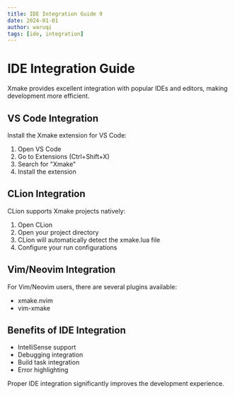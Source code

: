 ```yaml
---
title: IDE Integration Guide 9
date: 2024-01-01
author: waruqi
tags: [ide, integration]
---
```


# IDE Integration Guide

Xmake provides excellent integration with popular IDEs and editors, making development more efficient.

## VS Code Integration

Install the Xmake extension for VS Code:

1. Open VS Code
2. Go to Extensions (Ctrl+Shift+X)
3. Search for "Xmake"
4. Install the extension

## CLion Integration

CLion supports Xmake projects natively:

1. Open CLion
2. Open your project directory
3. CLion will automatically detect the xmake.lua file
4. Configure your run configurations

## Vim/Neovim Integration

For Vim/Neovim users, there are several plugins available:

- xmake.nvim
- vim-xmake

## Benefits of IDE Integration

- IntelliSense support
- Debugging integration
- Build task integration
- Error highlighting

Proper IDE integration significantly improves the development experience.
